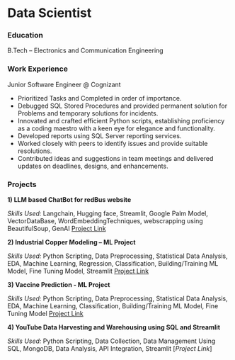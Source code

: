 # Data Scientist

### Education
B.Tech – Electronics and Communication Engineering 

### Work Experience
Junior Software Engineer @ Cognizant
- Prioritized Tasks and Completed in order of importance.
- Debugged SQL Stored Procedures and provided permanent solution for Problems and temporary solutions for incidents.
- Innovated and crafted efficient Python scripts, establishing proficiency as a coding maestro with a keen eye for elegance and functionality.
- Developed reports using SQL Server reporting services.
- Worked closely with peers to identify issues and provide suitable resolutions.
- Contributed ideas and suggestions in team meetings and delivered updates on deadlines, designs, and enhancements.

### Projects
**1) LLM based ChatBot for redBus website**      

*Skills Used:* Langchain, Hugging face, Streamlit, Google Palm Model, VectorDataBase, WordEmbeddingTechniques, webscrapping using BeautifulSoup, GenAI
[Project Link](https://llm-based-chatbot-for-redbus-fkrvppuofyxxdclgymc9me.streamlit.app/)

**2) Industrial Copper Modeling – ML Project**  

*Skills Used:* Python Scripting, Data Preprocessing, Statistical Data Analysis, EDA, Machine Learning, Regression, Classification, Building/Training ML Model, Fine Tuning Model, Streamlit
[Project Link](https://copper-modeling-ml-project-cjo7z7xbza6xyajbpqdkbt.streamlit.app/)

**3) Vaccine Prediction - ML Project** 

*Skills Used:* Python Scripting, Data Preprocessing, Statistical Data Analysis, EDA, Machine Learning, Classification, Building/Training ML Model, Fine Tuning Model
[Project Link](https://vaccine-prediction-ml-project-v2rkhfkegcehq2kzdxezbf.streamlit.app/)

**4) YouTube Data Harvesting and Warehousing using SQL and Streamlit**

*Skills Used:* Python Scripting, Data Collection, Data Management Using SQL, MongoDB, Data Analysis, API Integration, Streamlit
[*Project Link*]

